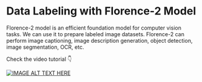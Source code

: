 # Data Labeling with Florence-2 Model

Florence-2 model is an efficient foundation model for computer vision tasks. We can use it to prepare labeled image datasets. Florence-2 can perform image captioning, image description generation, object detection, image segmentation, OCR, etc.

Check the video tutorial 👇

[![IMAGE ALT TEXT HERE](https://img.youtube.com/vi/R3r5P3j8Lnw/0.jpg)](https://www.youtube.com/watch?v=R3r5P3j8Lnw)

